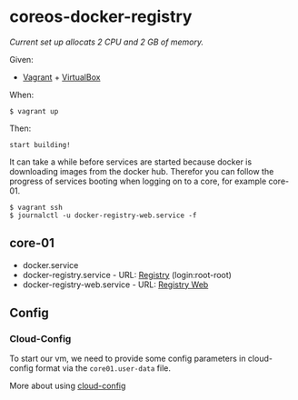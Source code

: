 # coreos-docker-registry

_Current set up allocats 2 CPU and 2 GB of memory._

Given:

- [Vagrant](https://www.vagrantup.com/) + [VirtualBox](https://www.virtualbox.org/)

When:

    $ vagrant up

Then:

    start building!

It can take a while before services are started because docker is downloading images from the docker hub.
Therefor you can follow the progress of services booting when logging on to a core, for example core-01.

    $ vagrant ssh
    $ journalctl -u docker-registry-web.service -f

## core-01

- docker.service
- docker-registry.service - URL: [Registry](http://172.17.8.128:5000) (login:root-root)
- docker-registry-web.service - URL: [Registry Web](http://172.17.8.128:8181)

## Config

### Cloud-Config

To start our vm, we need to provide some config parameters in cloud-config format via the ```core01.user-data``` file.

More about using [cloud-config](https://coreos.com/os/docs/latest/cloud-config.html)
